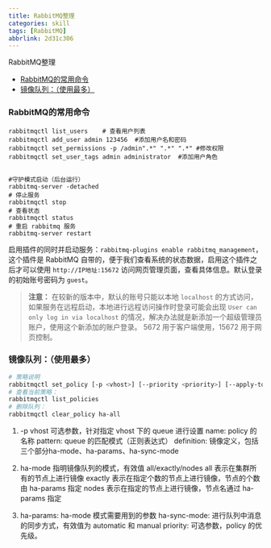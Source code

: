 ```yaml
---
title: RabbitMQ整理
categories: skill
tags: [RabbitMQ]
abbrlink: 2d31c306
---
```


RabbitMQ整理

<!-- more -->

<!-- @import "[TOC]" {cmd="toc" depthFrom=1 depthTo=4 orderedList=false}-->

<!-- code_chunk_output -->

- [RabbitMQ的常用命令](#rabbitmq的常用命令)
- [镜像队列：（使用最多）](#镜像队列使用最多)

<!-- /code_chunk_output -->

### RabbitMQ的常用命令

```bash{.line-numbers}
rabbitmqctl list_users    # 查看用户列表
rabbitmqctl add_user admin 123456  #添加用户名和密码
rabbitmqctl set_permissions -p /admin".*" ".*" ".*" #修改权限
rabbitmqctl set_user_tags admin administrator  #添加用户角色


#守护模式启动（后台运行）
rabbitmq-server -detached
# 停止服务
rabbitmqctl stop
# 查看状态
rabbitmqctl status 
# 重启 rabbitmq 服务
rabbitmq-server restart
```

启用插件的同时并启动服务：`rabbitmq-plugins enable rabbitmq_management`，这个插件是 RabbitMQ 自带的，便于我们查看系统的状态数据，启用这个插件之后才可以使用 `http://IP地址:15672` 访问网页管理页面，查看具体信息。默认登录的初始账号密码为 `guest`。

> **注意：** 在较新的版本中，默认的账号只能以本地 `localhost` 的方式访问，如果服务在远程启动，本地进行远程访问操作时登录可能会出现 `User can only log in via localhost` 的情况，解决办法就是新添加一个超级管理员账户，使用这个新添加的账户登录。
> 5672 用于客户端使用，15672 用于网页控制。

### 镜像队列：（使用最多）

```bash
# 策略说明
rabbitmqctl set_policy [-p <vhost>] [--priority <priority>] [--apply-to <apply-to>] <name> <pattern> <definition>
# 查看当前策略：
rabbitmqctl list_policies
# 删除队列：
rabbitmqctl clear_policy ha-all
```

1. -p vhost 可选参数，针对指定 vhost 下的 queue 进行设置
    name: policy 的名称
    pattern: queue 的匹配模式（正则表达式）
    definition: 镜像定义，包括三个部分ha-mode、ha-params、ha-sync-mode
2. ha-mode 指明镜像队列的模式，有效值 all/exactly/nodes
all 表示在集群所有的节点上进行镜像
exactly 表示在指定个数的节点上进行镜像，节点的个数由 ha-params 指定
nodes 表示在指定的节点上进行镜像，节点名通过 ha-params 指定

3. ha-params: ha-mode 模式需要用到的参数
ha-sync-mode: 进行队列中消息的同步方式，有效值为 automatic 和 manual
priority: 可选参数，policy 的优先级。
